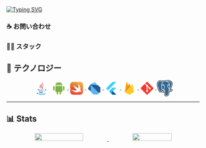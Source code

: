 [![Typing SVG](https://readme-typing-svg.herokuapp.com?size=26&center=true&vCenter=true&lines=%E3%81%93%E3%82%93%E3%81%AB%E3%81%A1%E3%81%AF%EF%BC%81;%E3%83%81%E3%83%BC%E3%81%A7%E3%81%99%E3%80%82)](https://git.io/typing-svg)

### ☕ お問い合わせ
<!-- [![Facebook](https://img.shields.io/badge/-Facebook-2CA5E0?style=for-the-badge&logo=facebook&logoColor=white)](https://www.facebook.com/ngo.nhattri)
[![Gmail](https://img.shields.io/badge/-GMAIL-D14836?style=for-the-badge&logo=gmail&logoColor=white)](mailto:nhattri1503@gmail.com)
[![LinkedIn](https://img.shields.io/badge/-LINKEDIN-0077B5?style=for-the-badge&logo=linkedin&logoColor=white)](https://www.linkedin.com/in/ngonhattri/)
[![ngonhattri.github.io](https://img.shields.io/badge/-NGONHATTRI.GITHUB.IO-000000?style=for-the-badge&logo=react&logoColor=white)](https://ngonhattri.github.io/#/) -->

### 👨‍💻 スタック

## 🚀 テクノロジー
<p align="center">
<a href="https://www.java.com" target="_blank"><img align="center" alt="Java" height ="42px" src="https://github.com/caokietbk/caokietbk/blob/ba4c8db92ac8b3b7213de683b4fad328ddf4300a/square/java/java.svg"></a>
<a href="https://developer.android.com" target="_blank"> <img align="center" alt="Android" height ="42px" src="https://github.com/caokietbk/caokietbk/blob/ba4c8db92ac8b3b7213de683b4fad328ddf4300a/square/android/android.svg"> </a>
<a href="https://swift.org/" target="_blank"> <img src="https://github.com/caokietbk/caokietbk/blob/ba4c8db92ac8b3b7213de683b4fad328ddf4300a/square/swift/swift.svg" align="center" alt="Swift" height='42px'/> </a>
<a href="https://dart.dev" target="_blank"> <img align="center" alt="Dart" height ="42px" src="https://github.com/caokietbk/caokietbk/blob/ba4c8db92ac8b3b7213de683b4fad328ddf4300a/square/dart/dart.svg"> </a>
<a href="https://flutter.dev" target="_blank"> <img align="center" alt="Flutter" height ="42px" src="https://github.com/caokietbk/caokietbk/blob/ba4c8db92ac8b3b7213de683b4fad328ddf4300a/square/flutter/flutter.svg"> </a>
<a href="https://firebase.google.com/" target="_blank"> <img align="center" src="https://github.com/caokietbk/caokietbk/blob/ba4c8db92ac8b3b7213de683b4fad328ddf4300a/square/firebase/firebase.svg" alt="firebase" height ="42px"/> </a>
<a href="https://git-scm.com/" target="_blank"> <img src="https://github.com/caokietbk/caokietbk/blob/ba4c8db92ac8b3b7213de683b4fad328ddf4300a/square/git-scm/git-scm.svg" align="center" alt="git" height='42px'/> </a>
<a href="https://postgresql.org/" target="_blank"> <img src="https://github.com/caokietbk/caokietbk/blob/ba4c8db92ac8b3b7213de683b4fad328ddf4300a/square/postgresql/postgresql.svg" align="center" alt="Postgresql" height='42px'/> </a>
</p>
<hr></hr>

## 📊 Stats
<div align="center" >
  
<a  href="https://github.com/hide10018"> 
  
<img alt="" height="50%" width="50%" src="https://github-readme-stats.vercel.app/api?username=ngonhattri&hide_title=true&hide_border=true&show_icons=true&include_all_commits=true&count_private=true&line_height=21&text_color=000&icon_color=000&bg_color=0,ea6161,ffc64d,fffc4d,52fa5a&theme=graywhite" href="https://github.com/ngonhattri" />
<img alt="" height="30%" width="45%" src="https://github-readme-stats.vercel.app/api/top-langs/?username=ngonhattri&hide=html&hide_title=true&hide_border=true&layout=compact&langs_count=7&exclude_repo=comp426,Redventures-Movie-Quotes&text_color=000&icon_color=fff&bg_color=0,52fa5a,4dfcff,c64dff&theme=graywhite" href="https://github.com/ngonhattri" />

</a>

</div>

